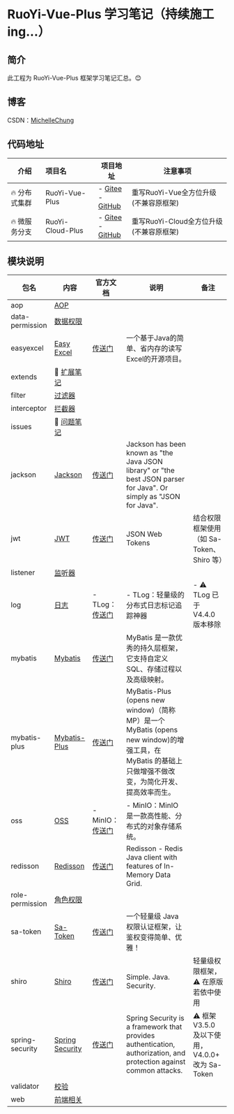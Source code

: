 # RuoYi-Vue-Plus 学习笔记（持续施工ing...）

## 简介
此工程为 RuoYi-Vue-Plus 框架学习笔记汇总。😊

## 博客
CSDN：[MichelleChung](https://blog.csdn.net/Michelle_Zhong?type=blog)<br>

## 代码地址

| 介绍       | 项目名              | 项目地址                                                                                                                   | 注意事项                       |
|----------|:-----------------|------------------------------------------------------------------------------------------------------------------------|----------------------------|
| 🔥 分布式集群 | RuoYi-Vue-Plus   | - [Gitee](https://gitee.com/JavaLionLi/RuoYi-Vue-Plus)<br> - [GitHub](https://github.com/JavaLionLi/RuoYi-Vue-Plus)    | 重写RuoYi-Vue全方位升级(不兼容原框架)   |
| 🔥 微服务分支 | RuoYi-Cloud-Plus | - [Gitee](https://gitee.com/JavaLionLi/RuoYi-Cloud-Plus)<br>- [GitHub](https://github.com/JavaLionLi/RuoYi-Cloud-Plus) | 重写RuoYi-Cloud全方位升级(不兼容原框架) |

## 模块说明
| 包名              | 内容                                             | 官方文档                                                                | 说明                                                                                                                  | 备注                                    |
|-----------------|------------------------------------------------|---------------------------------------------------------------------|---------------------------------------------------------------------------------------------------------------------|---------------------------------------|
| aop             | <a href="#aop">AOP</a>                         |                                                                     |                                                                                                                     |                                       |
| data-permission | <a href="#数据权限">数据权限</a>                       |                                                                     |                                                                                                                     |                                       |     
| easyexcel       | <a href="#easy-excel">Easy Excel</a>           | [传送门](https://easyexcel.opensource.alibaba.com/docs/current/)       | 一个基于Java的简单、省内存的读写Excel的开源项目。                                                                                       |
| extends         | 📘 <a href="#-扩展笔记">扩展笔记</a>                   |                                                                     |                                                                                                                     |
| filter          | <a href="#过滤器">过滤器</a>                         |                                                                     |                                                                                                                     |
| interceptor     | <a href="#拦截器">拦截器</a>                         |                                                                     |                                                                                                                     |
| issues          | 📕 <a href="#-问题笔记">问题笔记</a>                   |                                                                     |                                                                                                                     |
| jackson         | <a href="#jackson">Jackson</a>                 | [传送门](https://github.com/FasterXML/jackson)                         | Jackson has been known as "the Java JSON library" or "the best JSON parser for Java". Or simply as "JSON for Java". |
| jwt             | <a href="#jwt">JWT</a>                         | [传送门](https://jwt.io/)                                              | JSON Web Tokens                                                                                                     | 结合权限框架使用（如 Sa-Token、Shiro 等）          |
| listener        | <a href="#监听器">监听器</a>                         |                                                                     |                                                                                                                     |                                       |
| log             | <a href="#日志">日志</a>                           | - TLog：[传送门](https://tlog.yomahub.com/)                             | - TLog：轻量级的分布式日志标记追踪神器                                                                                              | - ⚠ TLog 已于 V4.4.0 版本移除               |                                
| mybatis         | <a href="#mybatis">Mybatis</a>                 | [传送门](https://mybatis.org/mybatis-3/zh/index.html)                  | MyBatis 是一款优秀的持久层框架，它支持自定义 SQL、存储过程以及高级映射。                                                                          |
| mybatis-plus    | <a href="#mybatis-plus">Mybatis-Plus</a>       | [传送门](https://baomidou.com/pages/24112f/)                           | MyBatis-Plus (opens new window)（简称 MP）是一个 MyBatis (opens new window)的增强工具，在 MyBatis 的基础上只做增强不做改变，为简化开发、提高效率而生。      |
| oss             | <a href="#oss">OSS</a>                         | - MinIO：[传送门](http://docs.minio.org.cn/docs/)                       | - MinIO：MinIO 是一款高性能、分布式的对象存储系统。                                                                                    |
| redisson        | <a href="#redisson">Redisson</a>               | [传送门](https://github.com/redisson/redisson/wiki/%E7%9B%AE%E5%BD%95) | Redisson - Redis Java client with features of In-Memory Data Grid.                                                  |                                       |     
| role-permission | <a href="#角色权限">角色权限</a>                       |                                                                     |                                                                                                                     |
| sa-token        | <a href="#sa-token">Sa-Token</a>               | [传送门](https://sa-token.dev33.cn/doc/index.html#/)                   | 一个轻量级 Java 权限认证框架，让鉴权变得简单、优雅！                                                                                       |
| shiro           | <a href="#shiro">Shiro</a>                     | [传送门](https://shiro.apache.org/documentation.html)                  | Simple. Java. Security.                                                                                             | 轻量级权限框架， ⚠ 在原版若依中使用                   |     
| spring-security | <a href="#spring-security">Spring Security</a> | [传送门](https://docs.spring.io/spring-security/reference/index.html)  | Spring Security is a framework that provides authentication, authorization, and protection against common attacks.  | ⚠ 框架 V3.5.0 及以下使用，V4.0.0+ 改为 Sa-Token |
| validator       | <a href="#校验">校验</a>                           |                                                                     |                                                                                                                     |
| web             | <a href="#前端相关">前端相关</a>                       |                                                                     |                                                                                                                     |

